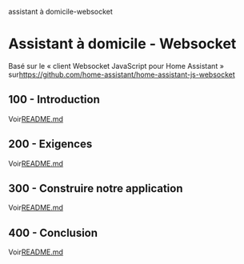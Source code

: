 assistant à domicile-websocket

# Assistant à domicile - Websocket

Basé sur le « client Websocket JavaScript pour Home Assistant » sur<https://github.com/home-assistant/home-assistant-js-websocket>

## 100 - Introduction

Voir[README.md](./100/README.md)

## 200 - Exigences

Voir[README.md](./200/README.md)

## 300 - Construire notre application

Voir[README.md](./300/README.md)

## 400 - Conclusion

Voir[README.md](./400/README.md)
